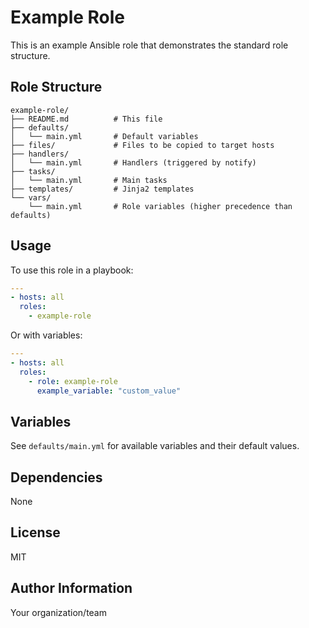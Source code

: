 # Example Role

This is an example Ansible role that demonstrates the standard role structure.

## Role Structure

```
example-role/
├── README.md          # This file
├── defaults/
│   └── main.yml       # Default variables
├── files/             # Files to be copied to target hosts
├── handlers/
│   └── main.yml       # Handlers (triggered by notify)
├── tasks/
│   └── main.yml       # Main tasks
├── templates/         # Jinja2 templates
└── vars/
    └── main.yml       # Role variables (higher precedence than defaults)
```

## Usage

To use this role in a playbook:

```yaml
---
- hosts: all
  roles:
    - example-role
```

Or with variables:

```yaml
---
- hosts: all
  roles:
    - role: example-role
      example_variable: "custom_value"
```

## Variables

See `defaults/main.yml` for available variables and their default values.

## Dependencies

None

## License

MIT

## Author Information

Your organization/team
